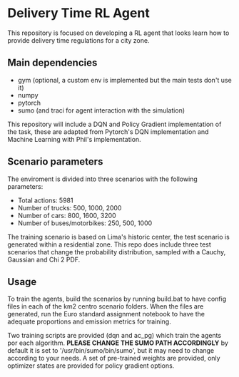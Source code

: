 # Delivery Time RL Agent

This repository is focused on developing a RL agent that looks learn how to provide delivery time regulations for a city zone.

## Main dependencies

* gym (optional, a custom env is implemented but the main tests don't use it)
* numpy
* pytorch
* sumo (and traci for agent interaction with the simulation)

This repository will include a DQN and Policy Gradient implementation of the task, these are adapted from Pytorch's DQN implementation and Machine Learning with Phil's implementation.

## Scenario parameters

The enviroment is divided into three scenarios with the following parameters:

* Total actions: 5981
* Number of trucks: 500, 1000, 2000
* Number of cars: 800, 1600, 3200
* Number of buses/motorbikes: 250, 500, 1000

The training scenario is based on Lima's historic center, the test scenario is generated within a residential zone. This repo does include three test scenarios that change the probability distribution, sampled with a Cauchy, Gaussian and Chi 2 PDF.

## Usage

To train the agents, build the scenarios by running build.bat to have config files in each of the km2 centro scenario folders. When the files are generated, run the Euro standard assignment notebook to have the adequate proportions and emission metrics for training.

Two training scripts are provided (dqn and ac_pg) which train the agents por each algorithm. **PLEASE CHANGE THE SUMO PATH ACCORDINGLY** by default it is set to '/usr/bin/sumo/bin/sumo', but it may need to change according to your needs. A set of pre-trained weights are provided, only optimizer states are provided for policy gradient options. 
